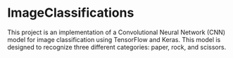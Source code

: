 # ImageClassifications
This project is an implementation of a Convolutional Neural Network (CNN) model for image classification using TensorFlow and Keras. This model is designed to recognize three different categories: paper, rock, and scissors.
